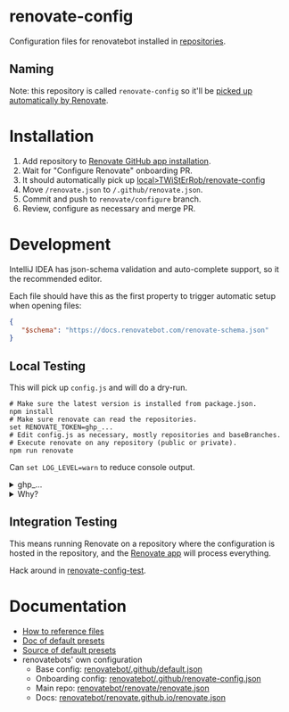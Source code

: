 # renovate-config
Configuration files for renovatebot installed in [repositories](https://github.com/TWiStErRob?tab=repositories).

## Naming
Note: this repository is called `renovate-config` so it'll be [picked up automatically by Renovate](https://docs.renovatebot.com/config-presets/#organization-level-presets).

# Installation
 1. Add repository to [Renovate GitHub app installation](https://github.com/settings/installations/24636554).
 2. Wait for "Configure Renovate" onboarding PR.
 3. It should automatically pick up [local>TWiStErRob/renovate-config](default.json)
 4. Move `/renovate.json` to `/.github/renovate.json`.
 5. Commit and push to `renovate/configure` branch.
 6. Review, configure as necessary and merge PR.

# Development
IntelliJ IDEA has json-schema validation and auto-complete support, so it the recommended editor.

Each file should have this as the first property to trigger automatic setup when opening files:
```json
{
   "$schema": "https://docs.renovatebot.com/renovate-schema.json"
}
```
## Local Testing
This will pick up `config.js` and will do a dry-run.

```shell
# Make sure the latest version is installed from package.json.
npm install
# Make sure renovate can read the repositories.
set RENOVATE_TOKEN=ghp_...
# Edit config.js as necessary, mostly repositories and baseBranches.
# Execute renovate on any repository (public or private).
npm run renovate
```

Can `set LOG_LEVEL=warn` to reduce console output.

<details><summary>ghp_...</summary>

Where `ghp_...` is a Personal Access Token generated at https://github.com/settings/tokens.
 * add `user:email` scope to reduce warnings
 * add `repo` scope for accessing private repositories

   <details><summary><code>--token</code> vs <code>set RENOVATE_TOKEN</code></summary>
   
   It's possible to pass the token on command line too:
   ```shell
   npm run renovate -- --token ghp_...
   ```
   but `npm run` will echo the command line so renovate.log will contain the key. 
   To prevent this, use `set RENOVATE_TOKEN=ghp_...` instead.
   
   </details>

</details>

<details><summary>Why?</summary>

Renovate cannot run on a specific branch of a specific repo:
https://github.com/renovatebot/renovate/discussions/16108
Not even with `baseBranches` + `useBaseBranchConfig` as of version 32.190.4.

</details>

## Integration Testing
This means running Renovate on a repository where the configuration is hosted in the repository, and the [Renovate app](https://github.com/apps/renovate) will process everything.

Hack around in [renovate-config-test](https://github.com/TWiStErRob/renovate-config-test).

# Documentation
 * [How to reference files](https://docs.renovatebot.com/config-presets/#github)
 * [Doc of default presets](https://docs.renovatebot.com/presets-config/)
 * [Source of default presets](https://github.com/renovatebot/renovate/blob/main/lib/config/presets/internal/)
 * renovatebots' own configuration
   * Base config: [renovatebot/.github/default.json](https://github.com/renovatebot/.github/blob/main/default.json)
   * Onboarding config: [renovatebot/.github/renovate-config.json](https://github.com/renovatebot/.github/blob/main/renovate-config.json)
   * Main repo: [renovatebot/renovate/renovate.json](https://github.com/renovatebot/renovate/blob/main/renovate.json)
   * Docs: [renovatebot/renovate.github.io/renovate.json](https://github.com/renovatebot/renovatebot.github.io/blob/main/renovate.json)
